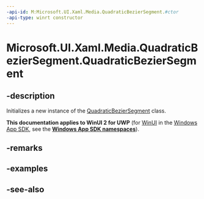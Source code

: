 ```yaml
---
-api-id: M:Microsoft.UI.Xaml.Media.QuadraticBezierSegment.#ctor
-api-type: winrt constructor
---
```


<!-- Method syntax
public QuadraticBezierSegment()
-->

# Microsoft.UI.Xaml.Media.QuadraticBezierSegment.QuadraticBezierSegment

## -description
Initializes a new instance of the [QuadraticBezierSegment](quadraticbeziersegment.md) class.

**This documentation applies to WinUI 2 for UWP** (for [WinUI](/windows/apps/winui/winui3/) in the [Windows App SDK](/windows/apps/windows-app-sdk/), see the **[Windows App SDK namespaces](/windows/windows-app-sdk/api/winrt/)**).

## -remarks

## -examples

## -see-also
